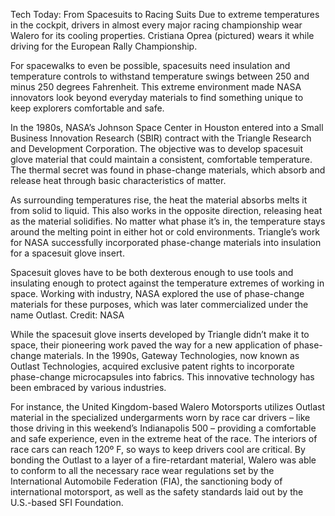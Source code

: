 Tech Today: From Spacesuits to Racing Suits 
 Due to extreme temperatures in the cockpit, drivers in almost every major racing championship wear Walero for its cooling properties. Cristiana Oprea (pictured) wears it while driving for the European Rally Championship.

For spacewalks to even be possible, spacesuits need insulation and temperature controls to withstand temperature swings between 250 and minus 250 degrees Fahrenheit. This extreme environment made NASA innovators look beyond everyday materials to find something unique to keep explorers comfortable and safe.

In the 1980s, NASA’s Johnson Space Center in Houston entered into a Small Business Innovation Research (SBIR) contract with the Triangle Research and Development Corporation. The objective was to develop spacesuit glove material that could maintain a consistent, comfortable temperature. The thermal secret was found in phase-change materials, which absorb and release heat through basic characteristics of matter.

As surrounding temperatures rise, the heat the material absorbs melts it from solid to liquid. This also works in the opposite direction, releasing heat as the material solidifies. No matter what phase it’s in, the temperature stays around the melting point in either hot or cold environments. Triangle’s work for NASA successfully incorporated phase-change materials into insulation for a spacesuit glove insert.

Spacesuit gloves have to be both dexterous enough to use tools and insulating enough to protect against the temperature extremes of working in space. Working with industry, NASA explored the use of phase-change materials for these purposes, which was later commercialized under the name Outlast. Credit: NASA

While the spacesuit glove inserts developed by Triangle didn’t make it to space, their pioneering work paved the way for a new application of phase-change materials. In the 1990s, Gateway Technologies, now known as Outlast Technologies, acquired exclusive patent rights to incorporate phase-change microcapsules into fabrics. This innovative technology has been embraced by various industries.

For instance, the United Kingdom-based Walero Motorsports utilizes Outlast material in the specialized undergarments worn by race car drivers – like those driving in this weekend’s Indianapolis 500 – providing a comfortable and safe experience, even in the extreme heat of the race. The interiors of race cars can reach 120º F, so ways to keep drivers cool are critical. By bonding the Outlast to a layer of a fire-retardant material, Walero was able to conform to all the necessary race wear regulations set by the International Automobile Federation (FIA), the sanctioning body of international motorsport, as well as the safety standards laid out by the U.S.-based SFI Foundation.